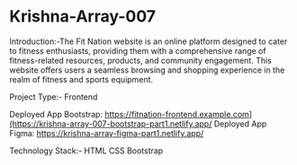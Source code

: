 # Krishna-Array-007


Introduction:-The Fit Nation website is an online platform designed to cater to fitness enthusiasts, providing them with a comprehensive range of fitness-related resources, products, and community engagement. This website offers users a seamless browsing and shopping experience in the realm of fitness and sports equipment.

Project Type:-
Frontend

Deployed App
Bootstrap: https://fitnation-frontend.example.com](https://krishna-array-007-bootstrap-part1.netlify.app/
Deployed App
Figma: https://krishna-array-figma-part1.netlify.app/

Technology Stack:-
HTML
CSS
Bootstrap
